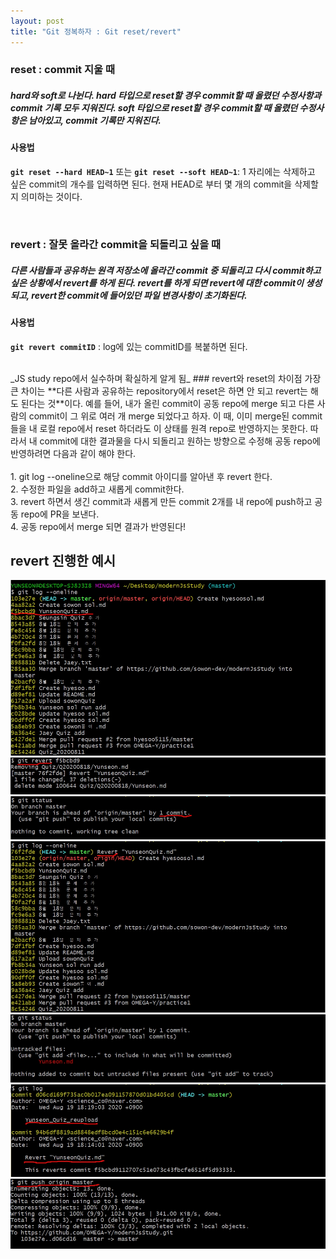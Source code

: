 ```yaml
---
layout: post
title: "Git 정복하자 : Git reset/revert"
---
```


### reset : commit 지울 때
##### hard와 soft로 나뉜다. hard 타입으로 reset할 경우 commit할 때 올렸던 수정사항과 commit 기록 모두 지워진다. soft 타입으로 reset할 경우 commit할 때 올렸던 수정사항은 남아있고, commit 기록만 지워진다.

#### 사용법
**`git reset --hard HEAD~1`** 또는 **`git reset --soft HEAD~1`**: 1 자리에는 삭제하고 싶은 commit의 개수를 입력하면 된다. 현재 HEAD로 부터 몇 개의 commit을 삭제할지 의미하는 것이다.

<br>

### revert : 잘못 올라간 commit을 되돌리고 싶을 때
##### 다른 사람들과 공유하는 원격 저장소에 올라간 commit 중 되돌리고 다시 commit하고 싶은 상황에서 revert를 하게 된다. revert를 하게 되면 revert에 대한 commit이 생성되고, revert한 commit에 들어있던 파일 변경사항이 초기화된다.

#### 사용법
**`git revert commitID`** : log에 있는 commitID를 복붙하면 된다.

<br>  
_JS study repo에서 실수하며 확실하게 알게 됨_
### revert와 reset의 차이점
가장 큰 차이는 **다른 사람과 공유하는 repository에서 reset은 하면 안 되고 revert는 해도 된다는 것**이다. 예를 들어, 내가 올린 commit이 공동 repo에 merge 되고 다른 사람의 commit이 그 위로 여러 개 merge 되었다고 하자. 이 때, 이미 merge된 commit들을 내 로컬 repo에서 reset 하더라도 이 상태를 원격 repo로 반영하지는 못한다. 따라서 내 commit에 대한 결과물을 다시 되돌리고 원하는 방향으로 수정해 공동 repo에 반영하려면 다음과 같이 해야 한다. <br>
<br>1. git log --oneline으로 해당 commit 아이디를 알아낸 후 revert 한다.
<br> 2. 수정한 파일을 add하고 새롭게 commit한다.
<br> 3. revert 하면서 생긴 commit과 새롭게 만든 commit 2개를 내 repo에 push하고 공동 repo에 PR을 보낸다.
<br> 4. 공동 repo에서 merge 되면 결과가 반영된다!

## revert 진행한 예시
![1](https://github.com/OMEGA-Y/OMEGA-Y.github.io/blob/master/_img/revert_reset-1.jpg)
![2](https://github.com/OMEGA-Y/OMEGA-Y.github.io/blob/master/_img/revert_reset-2.jpg)
![3](https://github.com/OMEGA-Y/OMEGA-Y.github.io/blob/master/_img/revert_reset-3.jpg)
![4](https://github.com/OMEGA-Y/OMEGA-Y.github.io/blob/master/_img/revert_reset-4.jpg)
![5](https://github.com/OMEGA-Y/OMEGA-Y.github.io/blob/master/_img/revert_reset-5.jpg)
![6](https://github.com/OMEGA-Y/OMEGA-Y.github.io/blob/master/_img/revert_reset-6.jpg)
![7](https://github.com/OMEGA-Y/OMEGA-Y.github.io/blob/master/_img/revert_reset-7.jpg)
